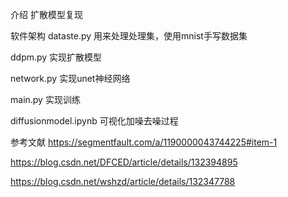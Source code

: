 介绍
扩散模型复现

软件架构
dataste.py 用来处理处理集，使用mnist手写数据集

ddpm.py 实现扩散模型

network.py 实现unet神经网络

main.py 实现训练

diffusionmodel.ipynb 可视化加噪去噪过程

参考文献
https://segmentfault.com/a/1190000043744225#item-1

https://blog.csdn.net/DFCED/article/details/132394895

https://blog.csdn.net/wshzd/article/details/132347788